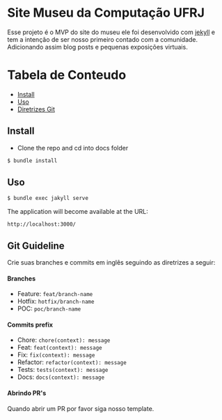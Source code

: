 # Site Museu da Computação UFRJ 

Esse projeto é o MVP do site do museu ele foi desenvolvido com [jekyll](https://jekyllrb.com/) e tem a intenção de ser nosso primeiro contado com a comunidade. Adicionando assim blog posts e pequenas exposições virtuais. 


Tabela de Conteudo
=================

  * [Install](#install)
  * [Uso](#uso)
  * [Diretrizes Git](#git-guideline)

## Install

+ Clone the repo and cd into docs folder

``` bash
$ bundle install
```

## Uso

```bash 
$ bundle exec jakyll serve
```

The application will become available at the URL:

```
http://localhost:3000/
```


## Git Guideline
Crie suas branches e commits em inglês seguindo as diretrizes a seguir: 

#### Branches
- Feature:  `feat/branch-name`
- Hotfix: `hotfix/branch-name`
- POC: `poc/branch-name`

#### Commits prefix
- Chore: `chore(context): message`
- Feat: `feat(context): message`
- Fix: `fix(context): message`
- Refactor: `refactor(context): message`
- Tests: `tests(context): message`
- Docs: `docs(context): message`

#### Abrindo PR's 

Quando abrir um PR por favor siga nosso template. 
